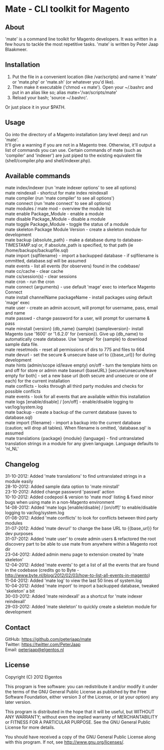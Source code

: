 # Mate - CLI toolkit for Magento #
## About ##
'mate' is a command line toolkit for Magento developers. It was written in a few hours to tackle the most repetitive tasks. 'mate' is written by Peter Jaap Blaakmeer.

## Installation ##
1) Put the file in a convenient location (like /var/scripts) and name it 'mate' or 'mate.php' or 'mate.sh' (or whatever you'd like).  
2) Then make it executable ('chmod +x mate'). Open your ~/.bashrc and put in an alias like so; alias mate='/var/scripts/mate'  
3) Reload your bash; 'source ~/.bashrc'.  

Or just place it in your $PATH.

## Usage ##
Go into the directory of a Magento installation (any level deep) and run 'mate'.  
It'll give a warning if you are not in a Magento tree. Otherwise, it'll output a list of commands you can use. Certain commands of mate (such as 'compiler' and 'indexer') are just piped to the existing equivalent file (shell/compiler.php and shell/indexer.php).

## Available commands ##
mate index/indexer <default indexer options> (run 'mate indexer options' to see all options)  
mate reindexall - shortcut for mate index reindexall  
mate compiler <default compiler options> (run 'mate compiler' to see all options')  
mate connect <default mage options> (run 'mate connect' to see all options)  
mate modules / mate mod - overview the module list  
mate enable Package_Module - enable a module  
mate disable Package_Module - disable a module  
mate toggle Package_Module - toggle the status of a module  
mate skeleton Package Module Version - create a skeleton module for development  
mate backup {absolute_path} - make a database dump to database-TIMESTAMP.sql or, if absolute_path is specified, to that path (ie /home/backups/backupfile.sql)  
mate import {sqlfilename} - import a backupped database - if sqlfilename is ommitted, database.sql will be assumed  
mate events - list all events (for observers) found in the codebase/  
mate cc/cache - clear cache  
mate cs/session(s) - clear sessions  
mate cron - run the cron  
mate connect {arguments} - use default 'mage' exec to interface Magento Connect  
mate install channelName packageName - install packages using default 'mage' exec  
mate user - create an admin account, will prompt for username, pass, email and name  
mate passwd - change password for a user, will prompt for username & pass  
mate minstall {version} {db_name} {sample} {sampleversion}- install Magento (use '1600' or '1.6.2.0' for {version}).  Give up {db_name} to automatically create database. Use 'sample' for {sample} to download sample data file.  
mate resetmods - reset all permissions of dirs to 775 and files to 664  
mate devurl - set the secure & unsecure base url to {{base_url}} for during development  
mate hints (admin/scope id/leave empty) on/off - turn the template hints on and off for store or admin
mate baseurl {baseURL} [secure/unsecure/leave empty for both] - set a new base url (both secure and unsecure or one of each) for the current installation  
mate conflicts - looks through all third party modules and checks for possible conflicts  
mate events - look for all events that are available within this installation  
mate logs [enable/disable] / [on/off] - enable/disable logging to var/log/system.log  
mate backup - create a backup of the current database (saves to database.sql)  
mate import {filename} - import a backup into the current database (caution; will drop all tables). When filename is omitted, 'database.sql' is assumed  
mate translations {package} {module} {language} - find untranslated translation strings in a module for any given language. Language defaults to 'nl_NL'  

## Changelog ##
31-10-2012: Added 'mate translations' to find untranslated strings in a module easily  
28-10-2012: Added sample data option to 'mate minstall'  
23-10-2012: Added change password 'passwd' action  
10-10-2012: Added codepool & version to 'mate mod' listing & fixed minor bugs when using mate in a non-Magento environment  
14-08-2012: Added 'mate logs [enable/disable] / [on/off]' to enable/disable logging to var/log/system.log  
01-08-2012: Added 'mate conflicts' to look for conflicts between third party modules  
31-07-2012: Added 'mate devurl' to change the base URL to {{base_url}} for dev purposes  
31-07-2012: Added 'mate user' to create admin users & refactored the root discovery part to be able to use mate from anywhere within a Magento root dir  
23-04-2012: Added admin menu page to extension created by 'mate skeleton'  
12-04-2012: Added 'mate events' to get a list of all the events that are found in the codebase (credits go to Byte - http://www.byte.nl/blog/2012/02/03/how-to-list-all-events-in-magento)  
11-04-2012: Added 'mate log' to view the last 50 lines of system.log  
10-04-2012: Added 'mate import' to import a backupped database, tweaked 'skeleton' a bit  
30-03-2012: Added 'mate reindexall' as a shortcut for 'mate indexer reindexall'  
29-03-2012: Added 'mate skeleton' to quickly create a skeleton module for development  

## Contact ##
GitHub: https://github.com/peterjaap/mate  
Twitter: https://twitter.com/PeterJaap  
Email: peterjaap@elgentos.nl  

## License ##
Copyright (C) 2012 Elgentos

This program is free software: you can redistribute it and/or modify it under the terms of the GNU General Public License as published by the Free Software Foundation, either version 3 of the License, or (at your option) any later version.

This program is distributed in the hope that it will be useful,
but WITHOUT ANY WARRANTY; without even the implied warranty of
MERCHANTABILITY or FITNESS FOR A PARTICULAR PURPOSE.  See the
GNU General Public License for more details.

You should have received a copy of the GNU General Public License
along with this program.  If not, see <http://www.gnu.org/licenses/>.
